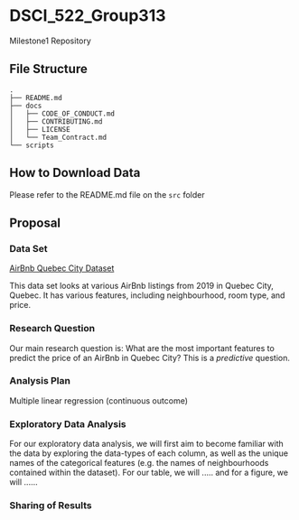 # DSCI_522_Group313
Milestone1 Repository

## File Structure

```
.
├── README.md
├── docs
│   ├── CODE_OF_CONDUCT.md
│   ├── CONTRIBUTING.md
│   ├── LICENSE
│   └── Team_Contract.md
└── scripts
```

## How to Download Data

Please refer to the README.md file on the `src` folder



## Proposal

### Data Set
[AirBnb Quebec City Dataset](http://data.insideairbnb.com/canada/qc/quebec-city/2019-11-07/data/listings.csv.gz)

This data set looks at various AirBnb listings from 2019 in Quebec City, Quebec. It has various features, including neighbourhood, room type, and price. 

### Research Question

Our main research question is: What are the most important features to predict the price of an AirBnb in Quebec City? This is a *predictive* question. 

### Analysis Plan

Multiple linear regression (continuous outcome)

### Exploratory Data Analysis 
For our exploratory data analysis, we will first aim to become familiar with the data by exploring the data-types of each column, as well as the unique names of the categorical features (e.g. the names of neighbourhoods contained within the dataset). For our table, we will ..... and for a figure, we will ......

### Sharing of Results
